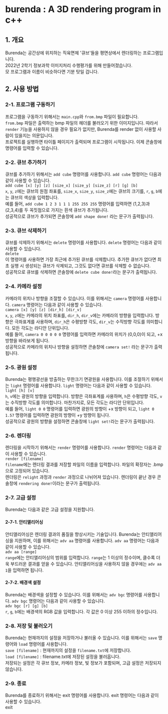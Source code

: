# burenda : A 3D rendering program in c++

## 1. 개요
Burenda는 공간상에 위치하는 직육면체 '큐브'들을 평면상에서 렌더링하는 프로그램입니다. \
2022년 2학기 정보과학 이미지처리 수행평가를 위해 만들어졌습니다. \
모 프로그램과 이름이 비슷하다면 기분 탓일 겁니다.

## 2. 사용 방법
### 2-1. 프로그램 구동하기
프로그램을 구동하기 위해서는 `main.cpp`와 `from.bmp` 파일이 필요합니다. \
`from.bmp` 파일은 출력하는 bmp 파일의 헤더를 불러오기 위한 이미지입니다. 따라서 `render` 기능을 사용하지 않을 경우 필요가 없지만, Burenda를 render 없이 사용할 사람이 있을지는 의문입니다. \
프로젝트를 실행하면 타이틀 페이지가 출력되며 프로그램이 시작됩니다. 이제 콘솔창에 명령어를 입력할 수 있습니다.
### 2-2. 큐브 추가하기
큐브를 추가하기 위해서는 `add cube` 명령어를 사용합니다. `add cube` 명령어는 다음과 같이 사용할 수 있습니다. \
`add cube [x] [y] [z] [size_x] [size_y] [size_z] [r] [g] [b]` \
`x`, `y`, `z`에는 큐브의 원점 좌표를, `size_x`, `size_y`, `size_z`에는 큐브의 크기를, `r`, `g`, `b`에는 큐브의 색상을 입력합니다. \
예를 들어, `add cube 1 2 3 1 1 1 255 255 255` 명령어를 입력하면 (1,2,3)과 (2,3,4)를 두 꼭짓점으로 가지는 흰색 큐브가 추가됩니다. \
성공적으로 큐브가 추가되면 콘솔창에 `add shape done!` 라는 문구가 출력됩니다.
### 2-3. 큐브 삭제하기
큐브를 삭제하기 위해서는 `delete` 명령어를 사용합니다. `delete` 명령어는 다음과 같이 사용할 수 있습니다. \
`delete` \
이 명령어를 사용하면 가장 최근에 추가된 큐브를 삭제합니다. 추가한 큐브가 없다면 최초 실행 시 생성되는 큐브가 삭제되고, 그것도 없다면 큐브를 삭제할 수 없습니다. \
성공적으로 큐브를 삭제하면 콘솔창에 `delete cube done!`라는 문구가 출력됩니다.
### 2-4. 카메라 설정
카메라의 위치나 방향을 조절할 수 있습니다. 이를 위해서는 `camera` 명령어를 사용합니다. `camera` 명령어는 다음과 같이 사용할 수 있습니다. \
`camera [x] [y] [z] [dir_h] [dir_v]` \
`x`, `y`, `z`에는 카메라의 위치 좌표를, `dir_h`, `dir_v`에는 카메라의 방향을 입력합니다. 방향은 극좌표계를 사용하며, `dir_h`은 수평방향 각도, `dir_v`는 수직방향 각도를 의미합니다. 모든 각도는 라디안 단위입니다. \
예를 들어, `camera 0 0 0 0 0` 명령어를 입력하면 카메라의 위치가 (0,0,0)이 되고, +x 방향을 바라보게 됩니다. \
성공적으로 카메라의 위치나 방향을 설정하면 콘솔창에 `camera set!` 라는 문구가 출력됩니다.
### 2-5. 광원 설정
Burenda는 평행광선을 방출하는 무한크기 면광원을 사용합니다. 이를 조절하기 위헤서는 `light` 명령어를 사용합니다. `light` 명령어는 다음과 같이 사용할 수 있습니다. \
`light [h] [v]` \
`h`, `v`에는 광원의 방향을 입력합니다. 방향은 극좌표계를 사용하며, `h`은 수평방향 각도, `v`는 수직방향 각도를 의미합니다. 마찬가지로, 모든 각도는 라디안 단위입니다. \
예를 들어, `light 0 0` 명령어를 입력하면 광원의 방향이 +x 방향이 되고, `light 0 1.57` 명령어를 입력하면 광원의 방향이 +y 방향이 됩니다. \
성공적으로 광원의 방향을 설정하면 콘솔창에 `light set!`라는 문구가 출력됩니다.
### 2-6. 렌더링
렌더링을 시작하기 위해서는 `render` 명령어를 사용합니다. `render` 명령어는 다음과 같이 사용할 수 있습니다. \
`render [filename]` \
`filename`에는 렌더링 결과를 저장할 파일의 이름을 입력합니다. 파일의 확장자는 .bmp으로 고정되어 있습니다. \
렌더링은 `relight` 과정과 `render` 과정으로 나뉘어져 있습니다. 렌더링이 끝난 경우 콘솔창에 `rendering done!`이라는 문구가 출력됩니다.
### 2-7. 고급 설정
Burenda는 다음과 같은 고급 설정을 지원합니다.
#### 2-7-1. 안티앨리어싱
안티앨리어싱은 렌더링 결과의 품질을 향상시키는 기술입니다. Burenda는 안티앨리어싱을 지원하며, 이를 위해서는 `adv aa` 명령어를 사용합니다. `adv aa` 명령어는 다음과 같이 사용할 수 있습니다. \
`adv aa [range]` \
`range`에는 안티앨리어싱의 범위를 입력합니다. `range`는 1 이상의 정수이며, 클수록 더욱 부드러운 결과를 얻을 수 있습니다. 안티앨리어싱을 사용하지 않을 경우에는 `adv aa 1`을 입력하면 됩니다.
#### 2-7-2. 배경색 설정
Burenda는 배경색을 설정할 수 있습니다. 이를 위해서는 `adv bgc` 명령어를 사용합니다. `adv bgc` 명령어는 다음과 같이 사용할 수 있습니다. \
`adv bgc [r] [g] [b]` \
`r`, `g`, `b`에는 배경색의 RGB 값을 입력합니다. 각 값은 0 이상 255 이하의 정수입니다.
### 2-8. 저장 및 불러오기
Burenda는 현재까지의 설정을 저장하거나 불러올 수 있습니다. 이를 위해서는 `save` 명령어와 `load` 명령어를 사용합니다. \
`save [filename]` : 현재까지의 설정을 `filename.txt`에 저장합니다. \
`load [filename]` : filename.txt에 저장된 설정을 불러옵니다. \
저장되는 설정은 각 큐브 정보, 카메라 정보, 빛 정보가 포함되며, 고급 설정은 저장되지 않습니다.
### 2-9. 종료
Burenda를 종료하기 위해서는 exit 명령어를 사용합니다. exit 명령어는 다음과 같이 사용할 수 있습니다. \
exit
